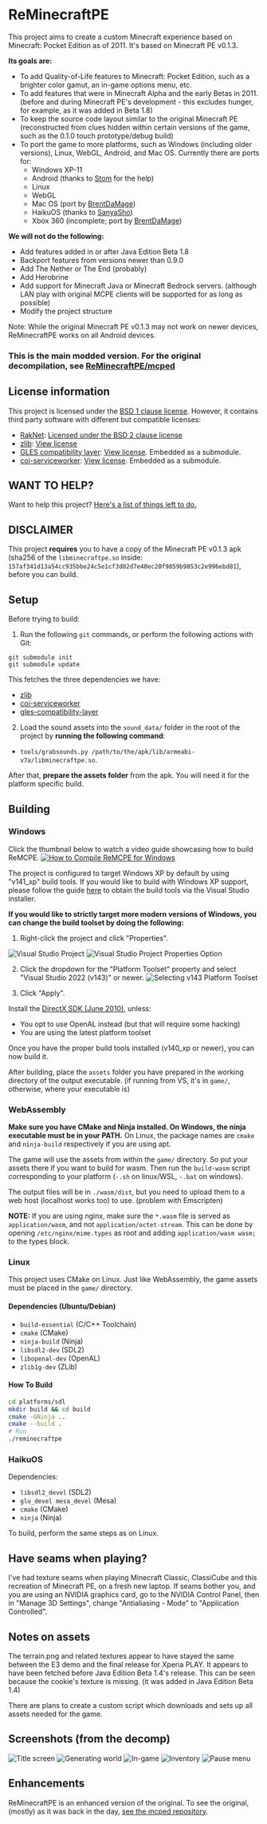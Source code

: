 # ReMinecraftPE

This project aims to create a custom Minecraft experience based on Minecraft: Pocket Edition as of 2011. It's
based on Minecraft PE v0.1.3.

**Its goals are:**
* To add Quality-of-Life features to Minecraft: Pocket Edition, such as a brighter color gamut, an in-game
  options menu, etc.
* To add features that were in Minecraft Alpha and the early Betas in 2011. (before and during Minecraft PE's
  development - this excludes hunger, for example, as it was added in Beta 1.8)
* To keep the source code layout similar to the original Minecraft PE (reconstructed from clues hidden within
  certain versions of the game, such as the 0.1.0 touch prototype/debug build)
* To port the game to more platforms, such as Windows (including older versions), Linux, WebGL, Android, and
  Mac OS. Currently there are ports for:
	* Windows XP-11
	* Android (thanks to [Stom](https://github.com/Stommm) for the help)
	* Linux
	* WebGL
	* Mac OS (port by [BrentDaMage](https://github.com/BrentDaMage))
	* HaikuOS (thanks to [SanyaSho](https://github.com/SanyaSho))
	* Xbox 360 (incomplete; port by [BrentDaMage](https://github.com/BrentDaMage))

**We will not do the following:**
* Add features added in or after Java Edition Beta 1.8
* Backport features from versions newer than 0.9.0
* Add The Nether or The End (probably)
* Add Herobrine
* Add support for Minecraft Java or Minecraft Bedrock servers. (although LAN play with original MCPE clients
  will be supported for as long as possible)
* Modify the project structure

Note: While the original Minecraft PE v0.1.3 may not work on newer devices, ReMinecraftPE works on all Android devices.

### This is the main modded version. For the original decompilation, see [ReMinecraftPE/mcped](https://github.com/ReMinecraftPE/mcped)

## License information

This project is licensed under the [BSD 1 clause license](LICENSE.md). However, it contains third party
software with different but compatible licenses:

- [RakNet](https://github.com/facebookarchive/RakNet): [Licensed under the BSD 2 clause license](thirdparty/raknet/LICENSE)
- [zlib](https://github.com/madler/zlib): [View license](thirdparty/zlib/LICENSE)
- [GLES compatibility layer](https://github.com/TheBrokenRail/gles-compatibility-layer): [View license](https://github.com/TheBrokenRail/gles-compatibility-layer/blob/master/LICENSE). Embedded as a submodule.
- [coi-serviceworker](https://github.com/gzuidhof/coi-serviceworker): [View license](https://github.com/gzuidhof/coi-serviceworker/blob/master/LICENSE). Embedded as a submodule.

## WANT TO HELP?

Want to help this project? [Here's a list of things left to do.](TODO.md)

## DISCLAIMER

This project **requires** you to have a copy of the Minecraft PE v0.1.3 apk (sha256 of the `libminecraftpe.so`
inside: `157af341d13a54cc935bbe24c5e1cf3d02d7e40ec20f9859b9853c2e996ebd81`), before you can build.

## Setup

Before trying to build:

1. Run the following `git` commands, or perform the following actions with Git:
```
git submodule init
git submodule update
```

This fetches the three dependencies we have:
- [zlib](https://github.com/madler/zlib)
- [coi-serviceworker](https://github.com/gzuidhof/coi-serviceworker)
- [gles-compatibility-layer](https://github.com/TheBrokenRail/gles-compatibility-layer.git)

2. Load the sound assets into the `sound_data/` folder in the root of the project
by **running the following command**:
* `tools/grabsounds.py /path/to/the/apk/lib/armeabi-v7a/libminecraftpe.so`.

After that, **prepare the assets folder** from the apk. You will need it for the platform specific
build.

## Building

### Windows

Click the thumbnail below to watch a video guide showcasing how to build ReMCPE.
<a href="https://youtu.be/Tx1u7C2DCPI" target="_blank">
  <img alt="How to Compile ReMCPE for Windows" src="http://i.ytimg.com/vi/Tx1u7C2DCPI/maxresdefault.jpg" />
</a>

The project is configured to target Windows XP by default by using "v141_xp" build tools. If you would like
to build with Windows XP support, please follow the guide [here](https://learn.microsoft.com/en-us/cpp/build/configuring-programs-for-windows-xp?view=msvc-170#install-the-windows-xp-platform-toolset)
to obtain the build tools via the Visual Studio installer.

**If you would like to strictly target more modern versions of Windows, you can change the build toolset by
doing the following:**

1. Right-click the project and click "Properties".

![Visual Studio Project](screenshots/visualstudio/mcpe_project.png)
![Visual Studio Project Properties Option](screenshots/visualstudio/properties_contextmenu.png)

2. Click the dropdown for the "Platform Toolset" property and select "Visual Studio 2022 (v143)" or newer.
![Selecting v143 Platform Toolset](screenshots/visualstudio/mcpe_project_properties_v143.png)

3. Click "Apply".

Install the [DirectX SDK (June 2010)](https://www.microsoft.com/en-US/download/details.aspx?id=6812), unless:
- You opt to use OpenAL instead (but that will require some hacking)
- You are using the latest platform toolset

Once you have the proper build tools installed (v140_xp or newer), you can now build it.

After building, place the `assets` folder you have prepared in the working directory of the output executable.
(if running from VS, it's in `game/`, otherwise, where your executable is)

### WebAssembly

**Make sure you have CMake and Ninja installed. On Windows, the ninja executable must be in your PATH.**
On Linux, the package names are `cmake` and `ninja-build` respectively if you are using apt.

The game will use the assets from within the `game/` directory. So put your assets there if you want to build
for wasm. Then run the `build-wasm` script corresponding to your platform (`-.sh` on linux/WSL, `-.bat` on
windows).

The output files will be in `./wasm/dist`, but you need to upload them to a web host (localhost works too) to
use. (problem with Emscripten)

**NOTE:** If you are using nginx, make sure the `*.wasm` file is served as `application/wasm`, and not
`application/octet-stream`. This can be done by opening `/etc/nginx/mime.types` as root and adding
`application/wasm wasm;` to the types block.

### Linux

This project uses CMake on Linux. Just like WebAssembly, the game assets must be placed in the `game/` directory.

#### Dependencies (Ubuntu/Debian)

- `build-essential` (C/C++ Toolchain)
- `cmake` (CMake)
- `ninja-build` (Ninja)
- `libsdl2-dev` (SDL2)
- `libopenal-dev` (OpenAL)
- `zlib1g-dev` (ZLib)

#### How To Build

```sh
cd platforms/sdl
mkdir build && cd build
cmake -GNinja ..
cmake --build .
# Run
./reminecraftpe
```

### HaikuOS

Dependencies:
- `libsdl2_devel` (SDL2)
- `glu_devel mesa_devel` (Mesa)
- `cmake` (CMake)
- `ninja` (Ninja)

To build, perform the same steps as on Linux.
 
## Have seams when playing?

I've had texture seams when playing Minecraft Classic, ClassiCube and this recreation of Minecraft PE, on a
fresh new laptop. If seams bother you, and you are using an NVIDIA graphics card, go to the NVIDIA Control
Panel, then in "Manage 3D Settings", change "Antialiasing - Mode" to "Application Controlled".

## Notes on assets

The terrain.png and related textures appear to have stayed the same between the E3 demo and the final release
for Xperia PLAY. It appears to have been fetched before Java Edition Beta 1.4's release. This can be seen
because the cookie's texture is missing. (it was added in Java Edition Beta 1.4)

There are plans to create a custom script which downloads and sets up all assets needed for the game.

## Screenshots (from the decomp)

![Title screen](screenshots/title_screen.png)
![Generating world](screenshots/loading.png)
![In-game](screenshots/ingame.png)
![Inventory](screenshots/inventory.png)
![Pause menu](screenshots/pause_screen.png)

## Enhancements

ReMinecraftPE is an enhanced version of the original. To see the original, (mostly) as it was back in the day,
[see the mcped repository](https://github.com/ReMinecraftPE/mcped).
